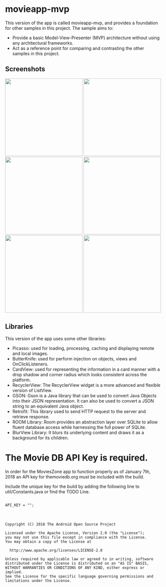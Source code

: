 # movieapp-mvp
This version of the app is called movieapp-mvp, and provides a foundation for other samples in this project. The sample aims to:
- Provide a basic Model-View-Presenter (MVP) architecture without using any architectural frameworks.
- Act as a reference point for comparing and contrasting the other samples in this project.

## Screenshots
<img src="https://user-images.githubusercontent.com/16334887/34884731-51a45c7e-f7c6-11e7-9034-f867bc03bf30.png" width="250"/> <img src="https://user-images.githubusercontent.com/16334887/34884881-c8b36e36-f7c6-11e7-9045-e4a1a4a66c98.png" width="250"/> <img src="https://user-images.githubusercontent.com/16334887/34884920-edd43218-f7c6-11e7-9b2e-7c68566f74ee.png" width="250"/> <img src="https://user-images.githubusercontent.com/16334887/34884954-07e67bde-f7c7-11e7-9e92-8192407a93a8.png" width="250"/> <img src="https://user-images.githubusercontent.com/16334887/34884999-2febb6b2-f7c7-11e7-8949-7987b4181ce0.png" width="250"/> <img src="https://user-images.githubusercontent.com/16334887/34885031-480857c8-f7c7-11e7-85f2-1831977b8de5.png" width="250"/>

## Libraries
This version of the app uses some other libraries:
- Picasso: used for loading, processing, caching and displaying remote and local images.
- ButterKnife: used for perform injection on objects, views and OnClickListeners.
- CardView: used for representing the information in a card manner with a drop shadow and corner radius which looks consistent across the platform.
- RecyclerView: The RecyclerView widget is a more advanced and flexible version of ListView.
- GSON: Gson is a Java library that can be used to convert Java Objects into their JSON representation. It can also be used to convert a JSON string to an equivalent Java object.
- Retrofit: This library used to send HTTP request to the server and retrieve response.
- ROOM Library: Room provides an abstraction layer over SQLite to allow fluent database access while harnessing the full power of SQLite.
- BlurView Library: It blurs its underlying content and draws it as a background for its children.

# The Movie DB API Key is required.
In order for the MoviesZone app to function properly as of January 7th, 2018 an API key for themoviedb.org must be included with the build.

Include the unique key for the build by adding the following line to util/Constants.java or find the TODO Line.

<code>
API_KEY = "";
</code>
<br/>
<br/>

```
Copyright (C) 2018 The Android Open Source Project

Licensed under the Apache License, Version 2.0 (the "License");
you may not use this file except in compliance with the License.
You may obtain a copy of the License at
  
  http://www.apache.org/licenses/LICENSE-2.0
  
Unless required by applicable law or agreed to in writing, software
distributed under the License is distributed on an "AS IS" BASIS,
WITHOUT WARRANTIES OR CONDITIONS OF ANY KIND, either express or implied.
See the License for the specific language governing permissions and
limitations under the License.
```
